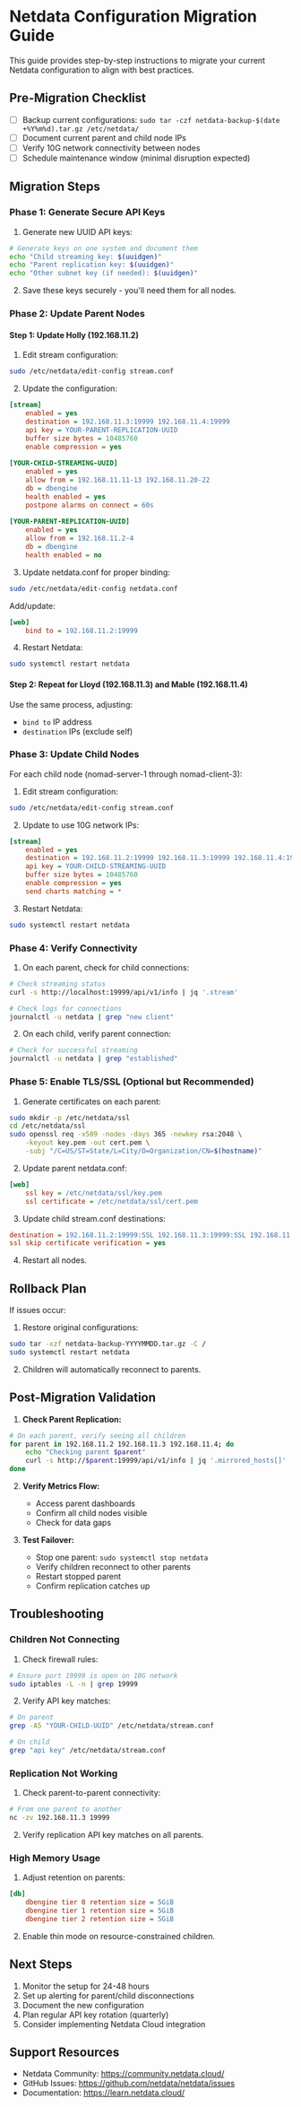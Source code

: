 # Netdata Configuration Migration Guide

This guide provides step-by-step instructions to migrate your current Netdata configuration to align with best practices.

## Pre-Migration Checklist

- [ ] Backup current configurations: `sudo tar -czf netdata-backup-$(date +%Y%m%d).tar.gz /etc/netdata/`
- [ ] Document current parent and child node IPs
- [ ] Verify 10G network connectivity between nodes
- [ ] Schedule maintenance window (minimal disruption expected)

## Migration Steps

### Phase 1: Generate Secure API Keys

1. Generate new UUID API keys:
```bash
# Generate keys on one system and document them
echo "Child streaming key: $(uuidgen)"
echo "Parent replication key: $(uuidgen)"
echo "Other subnet key (if needed): $(uuidgen)"
```

2. Save these keys securely - you'll need them for all nodes.

### Phase 2: Update Parent Nodes

#### Step 1: Update Holly (192.168.11.2)

1. Edit stream configuration:
```bash
sudo /etc/netdata/edit-config stream.conf
```

2. Update the configuration:
```ini
[stream]
    enabled = yes
    destination = 192.168.11.3:19999 192.168.11.4:19999
    api key = YOUR-PARENT-REPLICATION-UUID
    buffer size bytes = 10485760
    enable compression = yes
    
[YOUR-CHILD-STREAMING-UUID]
    enabled = yes
    allow from = 192.168.11.11-13 192.168.11.20-22
    db = dbengine
    health enabled = yes
    postpone alarms on connect = 60s
    
[YOUR-PARENT-REPLICATION-UUID]
    enabled = yes
    allow from = 192.168.11.2-4
    db = dbengine
    health enabled = no
```

3. Update netdata.conf for proper binding:
```bash
sudo /etc/netdata/edit-config netdata.conf
```

Add/update:
```ini
[web]
    bind to = 192.168.11.2:19999
```

4. Restart Netdata:
```bash
sudo systemctl restart netdata
```

#### Step 2: Repeat for Lloyd (192.168.11.3) and Mable (192.168.11.4)

Use the same process, adjusting:
- `bind to` IP address
- `destination` IPs (exclude self)

### Phase 3: Update Child Nodes

For each child node (nomad-server-1 through nomad-client-3):

1. Edit stream configuration:
```bash
sudo /etc/netdata/edit-config stream.conf
```

2. Update to use 10G network IPs:
```ini
[stream]
    enabled = yes
    destination = 192.168.11.2:19999 192.168.11.3:19999 192.168.11.4:19999
    api key = YOUR-CHILD-STREAMING-UUID
    buffer size bytes = 10485760
    enable compression = yes
    send charts matching = *
```

3. Restart Netdata:
```bash
sudo systemctl restart netdata
```

### Phase 4: Verify Connectivity

1. On each parent, check for child connections:
```bash
# Check streaming status
curl -s http://localhost:19999/api/v1/info | jq '.stream'

# Check logs for connections
journalctl -u netdata | grep "new client"
```

2. On each child, verify parent connection:
```bash
# Check for successful streaming
journalctl -u netdata | grep "established"
```

### Phase 5: Enable TLS/SSL (Optional but Recommended)

1. Generate certificates on each parent:
```bash
sudo mkdir -p /etc/netdata/ssl
cd /etc/netdata/ssl
sudo openssl req -x509 -nodes -days 365 -newkey rsa:2048 \
    -keyout key.pem -out cert.pem \
    -subj "/C=US/ST=State/L=City/O=Organization/CN=$(hostname)"
```

2. Update parent netdata.conf:
```ini
[web]
    ssl key = /etc/netdata/ssl/key.pem
    ssl certificate = /etc/netdata/ssl/cert.pem
```

3. Update child stream.conf destinations:
```ini
destination = 192.168.11.2:19999:SSL 192.168.11.3:19999:SSL 192.168.11.4:19999:SSL
ssl skip certificate verification = yes
```

4. Restart all nodes.

## Rollback Plan

If issues occur:

1. Restore original configurations:
```bash
sudo tar -xzf netdata-backup-YYYYMMDD.tar.gz -C /
sudo systemctl restart netdata
```

2. Children will automatically reconnect to parents.

## Post-Migration Validation

1. **Check Parent Replication:**
```bash
# On each parent, verify seeing all children
for parent in 192.168.11.2 192.168.11.3 192.168.11.4; do
    echo "Checking parent $parent"
    curl -s http://$parent:19999/api/v1/info | jq '.mirrored_hosts[]'
done
```

2. **Verify Metrics Flow:**
   - Access parent dashboards
   - Confirm all child nodes visible
   - Check for data gaps

3. **Test Failover:**
   - Stop one parent: `sudo systemctl stop netdata`
   - Verify children reconnect to other parents
   - Restart stopped parent
   - Confirm replication catches up

## Troubleshooting

### Children Not Connecting

1. Check firewall rules:
```bash
# Ensure port 19999 is open on 10G network
sudo iptables -L -n | grep 19999
```

2. Verify API key matches:
```bash
# On parent
grep -A5 "YOUR-CHILD-UUID" /etc/netdata/stream.conf

# On child
grep "api key" /etc/netdata/stream.conf
```

### Replication Not Working

1. Check parent-to-parent connectivity:
```bash
# From one parent to another
nc -zv 192.168.11.3 19999
```

2. Verify replication API key matches on all parents.

### High Memory Usage

1. Adjust retention on parents:
```ini
[db]
    dbengine tier 0 retention size = 5GiB
    dbengine tier 1 retention size = 5GiB
    dbengine tier 2 retention size = 5GiB
```

2. Enable thin mode on resource-constrained children.

## Next Steps

1. Monitor the setup for 24-48 hours
2. Set up alerting for parent/child disconnections
3. Document the new configuration
4. Plan regular API key rotation (quarterly)
5. Consider implementing Netdata Cloud integration

## Support Resources

- Netdata Community: https://community.netdata.cloud/
- GitHub Issues: https://github.com/netdata/netdata/issues
- Documentation: https://learn.netdata.cloud/